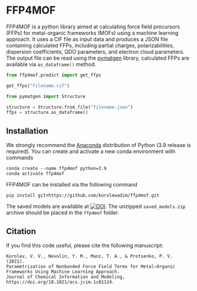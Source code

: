 # FFP4MOF

FFP4MOF is a python library aimed at calculating force field precursors (FFPs) for metal-organic frameworks (MOFs) using a machine learning approach. It uses a CIF file as input data and produces a JSON file containing calculated FFPs, including partial charges, polarizabilities, dispersion coefficients, QDO parameters, and electron cloud parameters. The output file can be read using the [pymatgen](https://pymatgen.org) library, calculated FFPs are available via `as_dataframe()` method.

```python
from ffp4mof.predict import get_ffps

get_ffps("filename.cif")
```

```python
from pymatgen import Structure

structure = Structure.from_file("filename.json")
ffps = structure.as_dataframe()
```

## Installation

We strongly recommend the [Anaconda](https://www.anaconda.com) distribution of Python (3.9 release is required). You can create and activate a new conda environment with commands
```
conda create --name ffp4mof python=3.9
conda activate ffp4mof
```

FFP4MOF can be installed via the following command
```
pip install git+https://github.com/korolewadim/ffp4mof.git
```

The saved models are available at <a href="https://doi.org/10.5281/zenodo.5500642"><img src="https://zenodo.org/badge/DOI/10.5281/zenodo.5500642.svg" alt="DOI"></a>. The unzipped `saved_models.zip` archive should be placed in the `ffp4mof` folder.

## Citation

If you find this code useful, please cite the following manuscript:

    Korolev, V. V., Nevolin, Y. M., Manz, T. A., & Protsenko, P. V. (2021).
    Parametrization of Nonbonded Force Field Terms for Metal–Organic Frameworks Using Machine Learning Approach.
    Journal of Chemical Information and Modeling, https://doi.org/10.1021/acs.jcim.1c01124.
